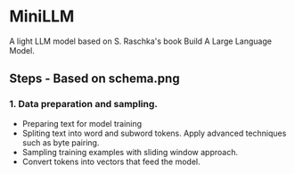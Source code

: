 # MiniLLM

A light LLM model based on S. Raschka's book Build A Large Language Model.

## Steps - Based on schema.png

### 1. Data preparation and sampling.

- Preparing text for model training
- Spliting text into word and subword tokens. Apply advanced techniques such as byte pairing.
- Sampling training examples with sliding window approach.
- Convert tokens into vectors that feed the model.